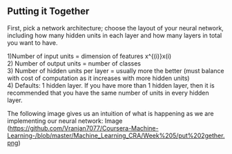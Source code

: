 ## Putting it Together ## 
First, pick a network architecture; choose the layout of your neural network, including how many hidden units in each layer and how many layers in total you want to have.

1)Number of input units = dimension of features x^{(i)}x(i) <br/>
2) Number of output units = number of classes <br/>
3) Number of hidden units per layer = usually more the better (must balance with cost of computation as it increases with more hidden units) <br/>
4) Defaults: 1 hidden layer. If you have more than 1 hidden layer, then it is recommended that you have the same number of units in every hidden layer.

The following image gives us an intuition of what is happening as we are implementing our neural network:
Image (https://github.com/Vranjan7077/Coursera-Machine-Learning-/blob/master/Machine_Learning_CRA/Week%205/put%202gether.png)

